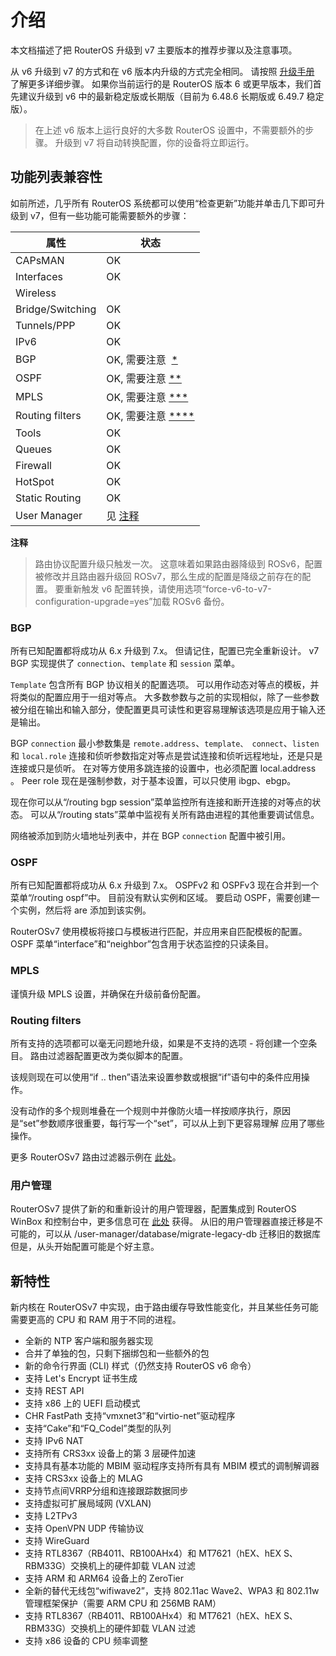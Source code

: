 # 介绍

本文档描述了把 RouterOS 升级到 v7 主要版本的推荐步骤以及注意事项。

从 v6 升级到 v7 的方式和在 v6 版本内升级的方式完全相同。 请按照 [升级手册](https://help.mikrotik.com/docs/display/ROS/Upgrading+and+installation) 了解更多详细步骤。 如果你当前运行的是 RouterOS 版本 6 或更早版本，我们首先建议升级到 v6 中的最新稳定版或长期版（目前为 6.48.6 长期版或 6.49.7 稳定版）。

> 在上述 v6 版本上运行良好的大多数 RouterOS 设置中，不需要额外的步骤。 升级到 v7 将自动转换配置，你的设备将立即运行。

## 功能列表兼容性

如前所述，几乎所有 RouterOS 系统都可以使用“检查更新”功能并单击几下即可升级到 v7，但有一些功能可能需要额外的步骤：

| 属性             | 状态                                                                                                             |
| ---------------- | ---------------------------------------------------------------------------------------------------------------- |
| CAPsMAN          | OK                                                                                                               |
| Interfaces       | OK                                                                                                               |
| Wireless         |
| Bridge/Switching | OK                                                                                                               |
| Tunnels/PPP      | OK                                                                                                               |
| IPv6             | OK                                                                                                               |
| BGP              | OK, 需要注意  [\*](https://help.mikrotik.com/docs/display/ROS/Upgrading+to+v7#Upgradingtov7-bgp)                 |
| OSPF             | OK, 需要注意 [\*\*](https://help.mikrotik.com/docs/display/ROS/Upgrading+to+v7#Upgradingtov7-ospf)               |
| MPLS             | OK, 需要注意 [\*\*\*](https://help.mikrotik.com/docs/display/ROS/Upgrading+to+v7#Upgradingtov7-mpls)             |
| Routing filters  | OK, 需要注意 [\*\*\*\*](https://help.mikrotik.com/docs/display/ROS/Upgrading+to+v7#Upgradingtov7-routingfilters) |
| Tools            | OK                                                                                                               |
| Queues           | OK                                                                                                               |
| Firewall         | OK                                                                                                               |
| HotSpot          | OK                                                                                                               |
| Static Routing   | OK                                                                                                               |
| User Manager     | 见 [注释](https://help.mikrotik.com/docs/display/ROS/Upgrading+to+v7#Upgradingtov7-usermanager)                  |

**注释**

> 路由协议配置升级只触发一次。 这意味着如果路由器降级到 ROSv6，配置被修改并且路由器升级回 ROSv7，那么生成的配置是降级之前存在的配置。 要重新触发 v6 配置转换，请使用选项“force-v6-to-v7-configuration-upgrade=yes”加载 ROSv6 备份。

### BGP

所有已知配置都将成功从 6.x 升级到 7.x。 但请记住，配置已完全重新设计。 v7 BGP 实现提供了 `connection`、`template` 和 `session` 菜单。

`Template` 包含所有 BGP 协议相关的配置选项。 可以用作动态对等点的模板，并将类似的配置应用于一组对等点。 大多数参数与之前的实现相似，除了一些参数被分组在输出和输入部分，使配置更具可读性和更容易理解该选项是应用于输入还是输出。

BGP `connection` 最小参数集是 `remote.address`、`template、 connect`、`listen` 和 `local.role`
连接和侦听参数指定对等点是尝试连接和侦听远程地址，还是只是连接或只是侦听。 在对等方使用多跳连接的设置中，也必须配置 local.address 。 Peer role 现在是强制参数，对于基本设置，可以只使用 ibgp、ebgp。

现在你可以从“/routing bgp session”菜单监控所有连接和断开连接的对等点的状态。
可以从“/routing stats”菜单中监视有关所有路由进程的其他重要调试信息。

网络被添加到防火墙地址列表中，并在 BGP `connection` 配置中被引用。

### OSPF

所有已知配置都将成功从 6.x 升级到 7.x。
OSPFv2 和 OSPFv3 现在合并到一个菜单“/routing ospf”中。 目前没有默认实例和区域。 要启动 OSPF，需要创建一个实例，然后将 are 添加到该实例。

RouterOSv7 使用模板将接口与模板进行匹配，并应用来自匹配模板的配置。 OSPF 菜单“interface”和“neighbor”包含用于状态监控的只读条目。

### MPLS

谨慎升级 MPLS 设置，并确保在升级前备份配置。

### Routing filters

所有支持的选项都可以毫无问题地升级，如果是不支持的选项 - 将创建一个空条目。 路由过滤器配置更改为类似脚本的配置。

该规则现在可以使用“if .. then”语法来设置参数或根据“if”语句中的条件应用操作。

没有动作的多个规则堆叠在一个规则中并像防火墙一样按顺序执行，原因是“set”参数顺序很重要，每行写一个“set”，可以从上到下更容易理解 应用了哪些操作。

更多 RouterOSv7 路由过滤器示例在 [此处](https://help.mikrotik.com/docs/display/ROS/ROSv7+Basic+Routing+Examples#ROSv7BasicRoutingExamples-RoutingFilters)。

### 用户管理

RouterOSv7 提供了新的和重新设计的用户管理器，配置集成到 RouterOS WinBox 和控制台中，更多信息可在 [此处](https://help.mikrotik.com/docs/display/ROS/User+Manager) 获得。 从旧的用户管理器直接迁移是不可能的，可以从 /user-manager/database/migrate-legacy-db 迁移旧的数据库但是，从头开始配置可能是个好主意。

## 新特性

新内核在 RouterOSv7 中实现，由于路由缓存导致性能变化，并且某些任务可能需要更高的 CPU 和 RAM 用于不同的进程。

- 全新的 NTP 客户端和服务器实现
- 合并了单独的包，只剩下捆绑包和一些额外的包
- 新的命令行界面 (CLI) 样式（仍然支持 RouterOS v6 命令）
- 支持 Let's Encrypt 证书生成
- 支持 REST API
- 支持 x86 上的 UEFI 启动模式
- CHR FastPath 支持“vmxnet3”和“virtio-net”驱动程序
- 支持“Cake”和“FQ\_Codel”类型的队列
- 支持 IPv6 NAT
- 支持所有 CRS3xx 设备上的第 3 层硬件加速
- 支持具有基本功能的 MBIM 驱动程序支持所有具有 MBIM 模式的调制解调器
- 支持 CRS3xx 设备上的 MLAG
- 支持节点间VRRP分组和连接跟踪数据同步
- 支持虚拟可扩展局域网 (VXLAN)
- 支持 L2TPv3
- 支持 OpenVPN UDP 传输协议
- 支持 WireGuard
- 支持 RTL8367（RB4011、RB100AHx4）和 MT7621（hEX、hEX S、RBM33G）交换机上的硬件卸载 VLAN 过滤
- 支持 ARM 和 ARM64 设备上的 ZeroTier
- 全新的替代无线包“wifiwave2”，支持 802.11ac Wave2、WPA3 和 802.11w 管理框架保护（需要 ARM CPU 和 256MB RAM）
- 支持 RTL8367（RB4011、RB100AHx4）和 MT7621（hEX、hEX S、RBM33G）交换机上的硬件卸载 VLAN 过滤
- 支持 x86 设备的 CPU 频率调整
